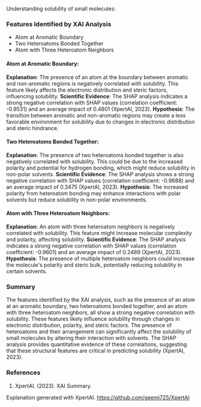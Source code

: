 Understanding solubility of small molecules:
### Features Identified by XAI Analysis
- Atom at Aromatic Boundary
- Two Heteroatoms Bonded Together
- Atom with Three Heteroatom Neighbors

#### Atom at Aromatic Boundary:
**Explanation**: The presence of an atom at the boundary between aromatic and non-aromatic regions is negatively correlated with solubility. This feature likely affects the electronic distribution and steric factors, influencing solubility.
**Scientific Evidence**: The SHAP analysis indicates a strong negative correlation with SHAP values (correlation coefficient: -0.9531) and an average impact of 0.4801 (XpertAI, 2023).
**Hypothesis**: The transition between aromatic and non-aromatic regions may create a less favorable environment for solubility due to changes in electronic distribution and steric hindrance.

#### Two Heteroatoms Bonded Together:
**Explanation**: The presence of two heteroatoms bonded together is also negatively correlated with solubility. This could be due to the increased polarity and potential for hydrogen bonding, which might reduce solubility in non-polar solvents.
**Scientific Evidence**: The SHAP analysis shows a strong negative correlation with SHAP values (correlation coefficient: -0.9688) and an average impact of 0.3475 (XpertAI, 2023).
**Hypothesis**: The increased polarity from heteroatom bonding may enhance interactions with polar solvents but reduce solubility in non-polar environments.

#### Atom with Three Heteroatom Neighbors:
**Explanation**: An atom with three heteroatom neighbors is negatively correlated with solubility. This feature might increase molecular complexity and polarity, affecting solubility.
**Scientific Evidence**: The SHAP analysis indicates a strong negative correlation with SHAP values (correlation coefficient: -0.9601) and an average impact of 0.2489 (XpertAI, 2023).
**Hypothesis**: The presence of multiple heteroatom neighbors could increase the molecule's polarity and steric bulk, potentially reducing solubility in certain solvents.

### Summary
The features identified by the XAI analysis, such as the presence of an atom at an aromatic boundary, two heteroatoms bonded together, and an atom with three heteroatom neighbors, all show a strong negative correlation with solubility. These features likely influence solubility through changes in electronic distribution, polarity, and steric factors. The presence of heteroatoms and their arrangement can significantly affect the solubility of small molecules by altering their interaction with solvents. The SHAP analysis provides quantitative evidence of these correlations, suggesting that these structural features are critical in predicting solubility (XpertAI, 2023).

### References
1. XpertAI. (2023). XAI Summary.

Explanation generated with XpertAI. https://github.com/geemi725/XpertAI